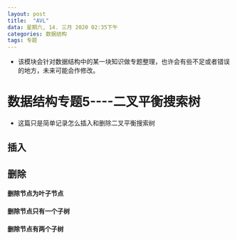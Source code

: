 ```yaml
---
layout: post
title:  "AVL"
data: 星期六, 14. 三月 2020 02:35下午 
categories: 数据结构
tags: 专题
---
```

* 该模块会针对数据结构中的某一块知识做专题整理，也许会有些不足或者错误的地方，未来可能会作修改。

#  数据结构专题5----二叉平衡搜索树

* 这篇只是简单记录怎么插入和删除二叉平衡搜索树


## 插入



## 删除

#### 删除节点为叶子节点


#### 删除节点只有一个子树




#### 删除节点有两个子树







